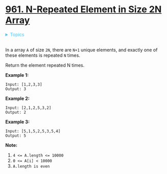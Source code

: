 # [961. N-Repeated Element in Size 2N Array](https://leetcode-cn.com/problems/n-repeated-element-in-size-2n-array/submissions/)

<details>
<summary style="color:#4FC3F7">Topics</summary>

* [`Hash Table`](https://leetcode.com/tag/hash-table/)

</details>
<br />


In a array `A` of size `2N`, there are `N+1` unique elements, and exactly one of these elements is repeated `N` times.

Return the element repeated N times.

 

**Example 1:**

```
Input: [1,2,3,3]
Output: 3
```

**Example 2:**

```
Input: [2,1,2,5,3,2]
Output: 2
```

**Example 3:**

```
Input: [5,1,5,2,5,3,5,4]
Output: 5
```

**Note:**

 1. `4 <= A.length <= 10000`
 2. `0 <= A[i] < 10000`
 3. `A.length is even`
